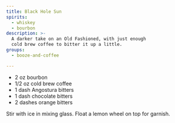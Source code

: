 ```yaml
---
title: Black Hole Sun
spirits:
  - whiskey
  - bourbon
description: >-
  A darker take on an Old Fashioned, with just enough
  cold brew coffee to bitter it up a little.
groups:
  - booze-and-coffee

---
```


- 2 oz bourbon
- 1/2 oz cold brew coffee
- 1 dash Angostura bitters
- 1 dash chocolate bitters
- 2 dashes orange bitters

Stir with ice in mixing glass.  Float a lemon wheel
on top for garnish.

